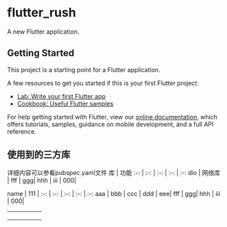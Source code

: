 # flutter_rush

A new Flutter application.

## Getting Started

This project is a starting point for a Flutter application.

A few resources to get you started if this is your first Flutter project:

- [Lab: Write your first Flutter app](https://flutter.dev/docs/get-started/codelab)
- [Cookbook: Useful Flutter samples](https://flutter.dev/docs/cookbook)

For help getting started with Flutter, view our
[online documentation](https://flutter.dev/docs), which offers tutorials,
samples, guidance on mobile development, and a full API reference.

## 使用到的三方库

详细内容可以参看pubspec.yaml文件
库 | 功能
:-: | :-: | :-: | :-: | :-:
dio | 网络库 |
fff | ggg| hhh | iii | 000|

 name | 111 |
:-: | :-: | :-: | :-: | :-:
aaa | bbb | ccc | ddd | eee|
fff | ggg| hhh | iii | 000|

|   |   |   |   |   |
|---|---|---|---|---|
|   |   |   |   |   |
|   |   |   |   |   |
|   |   |   |   |   |
